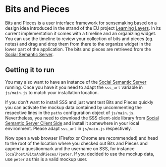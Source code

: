 Bits and Pieces
===============

Bits and Pieces is a user interface framework for sensemaking based on a design idea introduced in the strand of the EU project [Learning Layers](http://learning-layers.eu/). In its current implementation it comes with a timeline and an organizing widget. You can use the timeline to review your collection of bits and pieces (eg. notes) and drag and drop them from there to the organize widget in the lower part of the application. The bits and pieces are retrieved from the [Social Semantic Server](https://github.com/learning-layers/SocialSemanticServer).

Getting it to run
-----------------

You may also want to have an instance of the [Social Semantic Server](https://github.com/learning-layers/SocialSemanticServer) running. Once you have it you need to adapt the `sss_url` variable in `js/main.js` to match your installation location.

If you don't want to install SSS and just want test Bits and Pieces quickly you can activate the mockup data contained by uncommenting the respective lines in the `paths` configuration object of `js/main.js`. Nevertheless, you need to download the SSS client-side library from [Social Semantic Server Client Side](https://github.com/learning-layers/SocialSemanticServerClientSide) and install it somewhere in your local environment. Please adapt `sss_url` in `js/main.js` respectively.

Now open a web browser (Firefox or Chrome are recommended) and head to the root of the location where you checked out Bits and Pieces and append a questionmark and the username on SSS, for instance `localhost/BitsAndPieces/?peter`. If you decided to use the mockup data, use `peter` as this is a valid mockup user.

